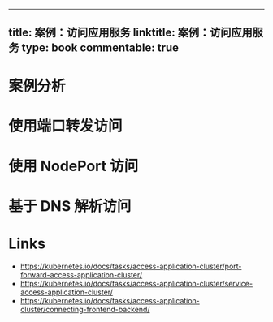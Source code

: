 
---
title: 案例：访问应用服务
linktitle: 案例：访问应用服务
type: book
commentable: true
---

# 案例分析

# 使用端口转发访问

# 使用 NodePort 访问

# 基于 DNS 解析访问

# Links

- https://kubernetes.io/docs/tasks/access-application-cluster/port-forward-access-application-cluster/
- https://kubernetes.io/docs/tasks/access-application-cluster/service-access-application-cluster/
- https://kubernetes.io/docs/tasks/access-application-cluster/connecting-frontend-backend/

    